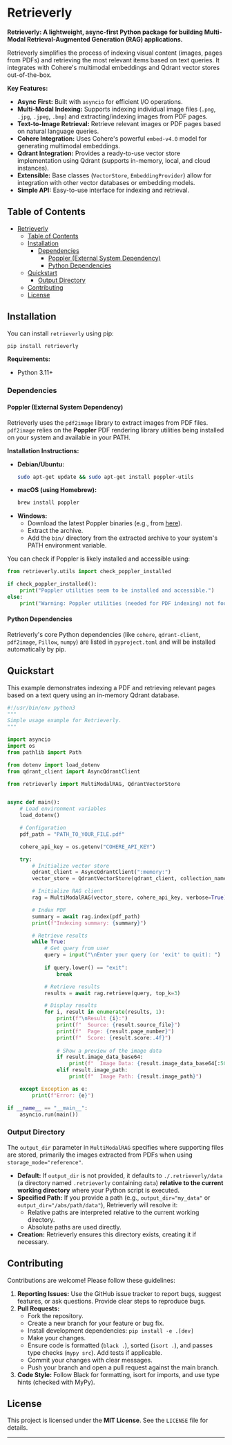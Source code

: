# Retrieverly 

**Retrieverly: A lightweight, async-first Python package for building Multi-Modal Retrieval-Augmented Generation (RAG) applications.**

Retrieverly simplifies the process of indexing visual content (images, pages from PDFs) and retrieving the most relevant items based on text queries. It integrates with Cohere's multimodal embeddings and Qdrant vector stores out-of-the-box.

**Key Features:**

*   **Async First:** Built with `asyncio` for efficient I/O operations.
*   **Multi-Modal Indexing:** Supports indexing individual image files (`.png`, `.jpg`, `.jpeg`, `.bmp`) and extracting/indexing images from PDF pages.
*   **Text-to-Image Retrieval:** Retrieve relevant images or PDF pages based on natural language queries.
*   **Cohere Integration:** Uses Cohere's powerful `embed-v4.0` model for generating multimodal embeddings.
*   **Qdrant Integration:** Provides a ready-to-use vector store implementation using Qdrant (supports in-memory, local, and cloud instances).
*   **Extensible:** Base classes (`VectorStore`, `EmbeddingProvider`) allow for integration with other vector databases or embedding models.
*   **Simple API:** Easy-to-use interface for indexing and retrieval.

## Table of Contents

- [Retrieverly](#retrieverly)
  - [Table of Contents](#table-of-contents)
  - [Installation](#installation)
    - [Dependencies](#dependencies)
      - [Poppler (External System Dependency)](#poppler-external-system-dependency)
      - [Python Dependencies](#python-dependencies)
  - [Quickstart](#quickstart)
    - [Output Directory](#output-directory)
  - [Contributing](#contributing)
  - [License](#license)

## Installation

You can install `retrieverly` using pip:

```bash
pip install retrieverly
```

**Requirements:**

*   Python 3.11+

### Dependencies

#### Poppler (External System Dependency)

Retrieverly uses the `pdf2image` library to extract images from PDF files. `pdf2image` relies on the **Poppler** PDF rendering library utilities being installed on your system and available in your PATH.

**Installation Instructions:**

*   **Debian/Ubuntu:**
    ```bash
    sudo apt-get update && sudo apt-get install poppler-utils
    ```
*   **macOS (using Homebrew):**
    ```bash
    brew install poppler
    ```
*   **Windows:**
    *   Download the latest Poppler binaries (e.g., from [here](https://github.com/oschwartz10612/poppler-windows/releases/)).
    *   Extract the archive.
    *   Add the `bin/` directory from the extracted archive to your system's PATH environment variable.


You can check if Poppler is likely installed and accessible using:
```python
from retrieverly.utils import check_poppler_installed

if check_poppler_installed():
    print("Poppler utilities seem to be installed and accessible.")
else:
    print("Warning: Poppler utilities (needed for PDF indexing) not found in PATH.")
```

#### Python Dependencies

Retrieverly's core Python dependencies (like `cohere`, `qdrant-client`, `pdf2image`, `Pillow`, `numpy`) are listed in `pyproject.toml` and will be installed automatically by pip.


## Quickstart

This example demonstrates indexing a PDF and retrieving relevant pages based on a text query using an in-memory Qdrant database.

```python
#!/usr/bin/env python3
"""
Simple usage example for Retrieverly.
"""

import asyncio
import os
from pathlib import Path

from dotenv import load_dotenv
from qdrant_client import AsyncQdrantClient

from retrieverly import MultiModalRAG, QdrantVectorStore


async def main():
    # Load environment variables
    load_dotenv()

    # Configuration
    pdf_path = "PATH_TO_YOUR_FILE.pdf"

    cohere_api_key = os.getenv("COHERE_API_KEY")

    try:
        # Initialize vector store
        qdrant_client = AsyncQdrantClient(":memory:")
        vector_store = QdrantVectorStore(qdrant_client, collection_name="my_collection")

        # Initialize RAG client
        rag = MultiModalRAG(vector_store, cohere_api_key, verbose=True)

        # Index PDF
        summary = await rag.index(pdf_path)
        print(f"Indexing summary: {summary}")

        # Retrieve results
        while True:
            # Get query from user
            query = input("\nEnter your query (or 'exit' to quit): ")
            
            if query.lower() == "exit":
                break

            # Retrieve results
            results = await rag.retrieve(query, top_k=3)

            # Display results
            for i, result in enumerate(results, 1):
                print(f"\nResult {i}:")
                print(f"  Source: {result.source_file}")
                print(f"  Page: {result.page_number}")
                print(f"  Score: {result.score:.4f}")
                
                # Show a preview of the image data
                if result.image_data_base64:
                    print(f"  Image Data: {result.image_data_base64[:50]}...")
                elif result.image_path:
                    print(f"  Image Path: {result.image_path}")

    except Exception as e:
        print(f"Error: {e}")

if __name__ == "__main__":
    asyncio.run(main())
```


### Output Directory

The `output_dir` parameter in `MultiModalRAG` specifies where supporting files are stored, primarily the images extracted from PDFs when using `storage_mode="reference"`.

*   **Default:** If `output_dir` is not provided, it defaults to `./.retrieverly/data` (a directory named `.retrieverly` containing `data`) **relative to the current working directory** where your Python script is executed.
*   **Specified Path:** If you provide a path (e.g., `output_dir="my_data"` or `output_dir="/abs/path/data"`), Retrieverly will resolve it:
    *   Relative paths are interpreted relative to the current working directory.
    *   Absolute paths are used directly.
*   **Creation:** Retrieverly ensures this directory exists, creating it if necessary.


## Contributing

Contributions are welcome! Please follow these guidelines:

1.  **Reporting Issues:** Use the GitHub issue tracker to report bugs, suggest features, or ask questions. Provide clear steps to reproduce bugs.
2.  **Pull Requests:**
    *   Fork the repository.
    *   Create a new branch for your feature or bug fix.
    *   Install development dependencies: `pip install -e .[dev]`
    *   Make your changes.
    *   Ensure code is formatted (`black .`), sorted (`isort .`), and passes type checks (`mypy src`). Add tests if applicable.
    *   Commit your changes with clear messages.
    *   Push your branch and open a pull request against the main branch.
3.  **Code Style:** Follow Black for formatting, isort for imports, and use type hints (checked with MyPy).

## License

This project is licensed under the **MIT License**. See the `LICENSE` file for details.

---